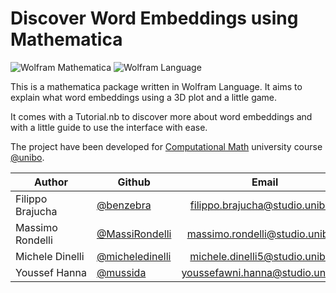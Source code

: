 # Discover Word Embeddings using Mathematica

![Wolfram Mathematica](https://img.shields.io/badge/-Wolfram%20Mathematica-DD1100?style=flat&logo=wolframmathematica&logoColor=white)
![Wolfram Language](https://img.shields.io/badge/-Wolfram%20Language-DD1100?style=flat&logo=wolframlanguage&logoColor=white)



This is a mathematica package written in Wolfram Language. It aims to explain what word embeddings using a 3D plot and a little game.

It comes with a Tutorial.nb to discover more about word embeddings and with a little guide to use the interface with ease.

The project have been developed for [Computational Math](https://www.unibo.it/it/studiare/dottorati-master-specializzazioni-e-altra-formazione/insegnamenti/insegnamento/2023/479026)  university course [@unibo](https://www.unibo.it/it).

| Author           | Github                                               | Email                             |
| ---------------- | ---------------------------------------------------- |:---------------------------------:|
| Filippo Brajucha | [@benzebra](https://github.com/benzebra)             | filippo.brajucha@studio.unibo.it  |
| Massimo Rondelli | [@MassiRondelli](https://github.com/MaxRondelli)     | massimo.rondelli@studio.unibo.it  |
| Michele Dinelli  | [@micheledinelli](https://github.com/micheledinelli) | michele.dinelli5@studio.unibo.it  |
| Youssef Hanna    | [@mussida](https://github.com/mussida)               | youssefawni.hanna@studio.unibo.it |
